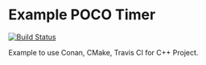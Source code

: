 # Example POCO Timer

[![Build Status](https://travis-ci.org/ithamsteri/example-poco-timer.svg?branch=master)](https://travis-ci.org/ithamsteri/example-poco-timer)

Example to use Conan, CMake, Travis CI for C++ Project.
